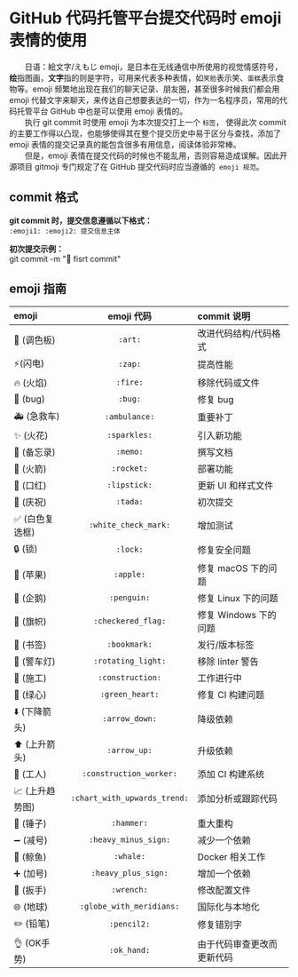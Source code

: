 # GitHub 代码托管平台提交代码时 emoji 表情的使用

&emsp;&emsp;日语：絵文字/えもじ emoji，是日本在无线通信中所使用的视觉情感符号，**绘**指图画，**文字**指的则是字符，可用来代表多种表情，如`笑脸`表示笑、`蛋糕`表示食物等。emoji 频繁地出现在我们的聊天记录、朋友圈，甚至很多时候我们都会用 emoji 代替文字来聊天，来传达自己想要表达的一切，作为一名程序员，常用的代码托管平台 GitHub 中也是可以使用 emoji 表情的。  
&emsp;&emsp;执行 git commit 时使用 emoji 为本次提交打上一个 `标签`， 使得此次 commit 的主要工作得以凸现，也能够使得其在整个提交历史中易于区分与查找，添加了 emoji 表情的提交记录真的能包含很多有用信息，阅读体验非常棒。  
&emsp;&emsp;但是，emoji 表情在提交代码的时候也不能乱用，否则容易造成误解。因此开源项目 gitmoji 专门规定了在 GitHub 提交代码时应当遵循的` emoji 规范`。  

## commit 格式

**git commit 时，提交信息遵循以下格式：**  
`:emoji1: :emoji2: 提交信息主体`

**初次提交示例：**  
git commit -m ":tada: fisrt commit"

## emoji 指南

emoji | emoji 代码 | commit 说明
:---|:---:|:---
:art: (调色板) | `:art:` | 改进代码结构/代码格式
:zap:(闪电) | `:zap:` | 提高性能
:fire: (火焰) | `:fire:` | 移除代码或文件
:bug: (bug) | `:bug:` | 修复 bug
:ambulance: (急救车) | `:ambulance:` | 重要补丁
:sparkles: (火花) | `:sparkles:` | 引入新功能
:memo: (备忘录) | `:memo:` | 撰写文档
:rocket: (火箭) | `:rocket:` | 部署功能
:lipstick: (口红) | `:lipstick:` | 更新 UI 和样式文件
:tada: (庆祝) | `:tada:` | 初次提交
:white_check_mark: (白色复选框) | `:white_check_mark:` | 增加测试
:lock: (锁) | `:lock:` | 修复安全问题
:apple: (苹果) | `:apple:` | 修复 macOS 下的问题
:penguin: (企鹅) | `:penguin:` | 修复 Linux 下的问题
:checkered_flag: (旗帜) | `:checkered_flag:` | 修复 Windows 下的问题
:bookmark: (书签) | `:bookmark:` | 发行/版本标签
:rotating_light: (警车灯) | `:rotating_light:` | 移除 linter 警告
:construction: (施工) | `:construction:` | 工作进行中
:green_heart: (绿心) | `:green_heart:` | 修复 CI 构建问题
:arrow_down: (下降箭头) | `:arrow_down:` | 降级依赖
:arrow_up: (上升箭头) | `:arrow_up:` | 升级依赖
:construction_worker: (工人) | `:construction_worker:` | 添加 CI 构建系统
:chart_with_upwards_trend: (上升趋势图) | `:chart_with_upwards_trend:` | 添加分析或跟踪代码
:hammer: (锤子) | `:hammer:` | 重大重构
:heavy_minus_sign: (减号) | `:heavy_minus_sign:` | 减少一个依赖
:whale: (鲸鱼) | `:whale:` | Docker 相关工作
:heavy_plus_sign: (加号) | `:heavy_plus_sign:` | 增加一个依赖
:wrench: (扳手) | `:wrench:` | 修改配置文件
:globe_with_meridians: (地球) | `:globe_with_meridians:` | 国际化与本地化
:pencil2: (铅笔) | `:pencil2:` | 修复错别字
:ok_hand: (OK手势) | `:ok_hand:` | 由于代码审查更改而更新代码
